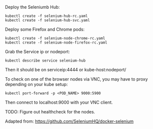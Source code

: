 Deploy the Seleniumb Hub:

```
kubectl create -f selenium-hub-rc.yaml
kubectl create -f selenium-hub-svc.yaml
```

Deploy some Firefox and Chrome pods:
```
kubectl create -f selenium-node-chrome-rc.yaml
kubectl create -f selenium-node-firefox-rc.yaml
```

Grab the Service ip or nodeport:
```
kubectl describe service selenium-hub
```
Then it should be on serviceip:4444 or kube-host:nodeport/

To check on one of the browser nodes via VNC, you may have to proxy depending on your kube setup:
```
kubectl port-forward -p <POD_NAME> 9000:5900
```
Then connect to localhost:9000 with your VNC client.

TODO: Figure out healthcheck for the nodes.

Adapted from: https://github.com/SeleniumHQ/docker-selenium